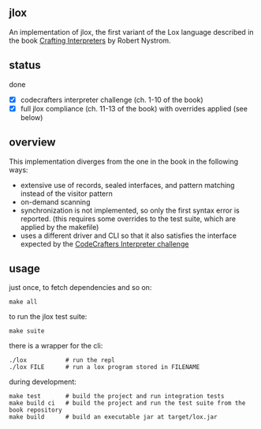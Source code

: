 ## jlox

An implementation of jlox, the first variant of the Lox language described in the book
[Crafting Interpreters](https://www.craftinginterpreters.com/contents.html) by Robert Nystrom.

## status

done

- [x] codecrafters interpreter challenge (ch. 1-10 of the book)
- [x] full jlox compliance (ch. 11-13 of the book) with overrides applied (see below)

## overview

This implementation diverges from the one in the book in the following ways:

-   extensive use of records, sealed interfaces, and pattern matching instead of the visitor pattern
-   on-demand scanning
-   synchronization is not implemented, so only the first syntax error is reported. (this requires
    some overrides to the test suite, which are applied by the makefile)
-   uses a different driver and CLI so that it also satisfies the interface expected by the
    [CodeCrafters Interpreter challenge](https://app.codecrafters.io/courses/interpreter/overview)

## usage

just once, to fetch dependencies and so on:

    make all

to run the jlox test suite:

    make suite

there is a wrapper for the cli:

    ./lox           # run the repl
    ./lox FILE      # run a lox program stored in FILENAME

during development:

    make test       # build the project and run integration tests
    make build ci   # build the project and run the test suite from the book repository
    make build      # build an executable jar at target/lox.jar

